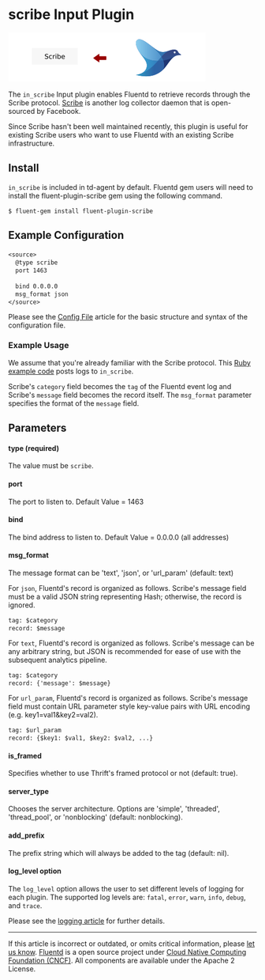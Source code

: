 # scribe Input Plugin

![](/images/plugins/input/scribe.png)

The `in_scribe` Input plugin enables Fluentd to retrieve records through
the Scribe protocol. [Scribe](https://github.com/facebook/scribe) is
another log collector daemon that is open-sourced by Facebook.

Since Scribe hasn't been well maintained recently, this plugin is useful
for existing Scribe users who want to use Fluentd with an existing
Scribe infrastructure.


## Install

`in_scribe` is included in td-agent by default. Fluentd gem users will
need to install the fluent-plugin-scribe gem using the following
command.

``` {.CodeRay}
$ fluent-gem install fluent-plugin-scribe
```

## Example Configuration

``` {.CodeRay}
<source>
  @type scribe
  port 1463

  bind 0.0.0.0
  msg_format json
</source>
```
Please see the [Config File](/configuration/config-file.md) article for the basic
structure and syntax of the configuration file.

### Example Usage

We assume that you're already familiar with the Scribe protocol. This
[Ruby example code](https://github.com/fluent/fluent-plugin-scribe/blob/master/bin/fluent-scribe-remote)
posts logs to `in_scribe`.

Scribe's `category` field becomes the `tag` of the Fluentd event log and
Scribe's `message` field becomes the record itself. The `msg_format`
parameter specifies the format of the `message` field.

## Parameters

#### type (required)

The value must be `scribe`.

#### port

The port to listen to. Default Value = 1463

#### bind

The bind address to listen to. Default Value = 0.0.0.0 (all addresses)

#### msg\_format

The message format can be 'text', 'json', or 'url\_param' (default:
text)

For `json`, Fluentd's record is organized as follows. Scribe's message
field must be a valid JSON string representing Hash; otherwise, the
record is ignored.

``` {.CodeRay}
tag: $category
record: $message
```

For `text`, Fluentd's record is organized as follows. Scribe's message
can be any arbitrary string, but JSON is recommended for ease of use
with the subsequent analytics pipeline.

``` {.CodeRay}
tag: $category
record: {'message': $message}
```

For `url_param`, Fluentd's record is organized as follows. Scribe's
message field must contain URL parameter style key-value pairs with URL
encoding (e.g. key1=val1&key2=val2).

``` {.CodeRay}
tag: $url_param
record: {$key1: $val1, $key2: $val2, ...}
```

#### is\_framed

Specifies whether to use Thrift's framed protocol or not (default:
true).

#### server\_type

Chooses the server architecture. Options are 'simple', 'threaded',
'thread\_pool', or 'nonblocking' (default: nonblocking).

#### add\_prefix

The prefix string which will always be added to the tag (default: nil).

#### log\_level option

The `log_level` option allows the user to set different levels of
logging for each plugin. The supported log levels are: `fatal`, `error`,
`warn`, `info`, `debug`, and `trace`.

Please see the [logging article](/deployment/logging.md) for further details.


------------------------------------------------------------------------

If this article is incorrect or outdated, or omits critical information, please [let us know](https://github.com/fluent/fluentd-docs/issues?state=open).
[Fluentd](http://www.fluentd.org/) is a open source project under [Cloud Native Computing Foundation (CNCF)](https://cncf.io/). All components are available under the Apache 2 License.
